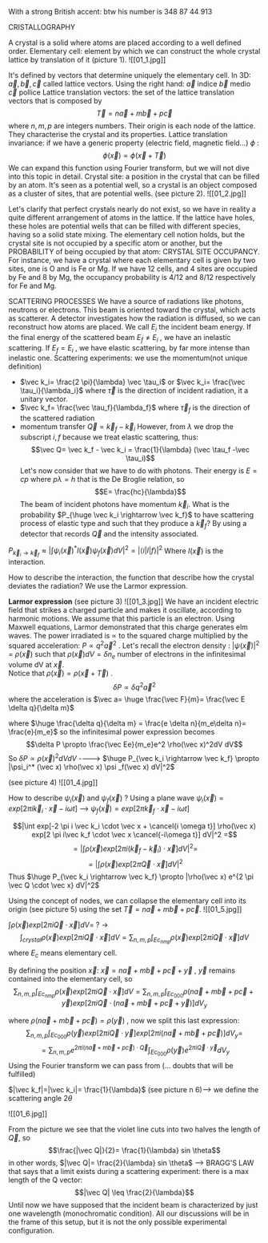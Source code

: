 With a strong British accent:
btw his number is 348 87 44 913

CRISTALLOGRAPHY

A crystal is a solid where atoms are placed according to a well defined order. 
Elementary cell: element by which we can construct the whole crystal lattice by translation of it
(picture 1).
![[01_1.jpg]]

It's defined by vectors that determine uniquely the elementary cell. In 3D: $\vec a, \vec b, \vec c$ called lattice vectors. Using the right hand:
$\vec a$ indice
$\vec b$ medio
$\vec c$ pollice
Lattice translation vectors: the set of the lattice translation vectors that is composed by $$\vec T = n\vec a+m\vec b+ p \vec c$$ where $n,m,p$ are integers numbers. Their origin is each node of the lattice. They characterise the crystal and its properties.
Lattice translation invariance: if we have  a generic property (electric field, magnetic field...) $\phi$ :
$$\phi(\vec x)= \phi(\vec x + \vec T)$$
We can expand this function using Fourier transform, but we will not dive into this topic in detail.
Crystal site: a position in the crystal that can be filled by an atom. It's seen as a potential well, so a crystal is an object composed as a cluster of sites, that are potential wells.  (see picture 2).
![[01_2.jpg]]

Let's clarify that perfect crystals nearly do not exist, so we have in reality a quite different arrangement of atoms in the lattice. If the lattice have holes, these holes are potential wells that can be filled with different species, having so a solid state mixing. The elementary cell notion holds, but the crystal site is not occupied by a specific atom or another, but the PROBABILITY of being occupied by that atom: CRYSTAL SITE OCCUPANCY. For instance, we have a crystal where each elementary cell is given by two sites, one is O and is Fe or Mg. If we have 12 cells, and 4 sites are occupied by Fe and 8 by Mg, the occupancy probability is $4/12$ and $8/12$ respectively for Fe and Mg. 

SCATTERING PROCESSES
We have a source of radiations like photons, neutrons or electrons. This beam is oriented toward the crystal, which acts as scatterer. A detector investigates how the radiation is diffused, so we can reconstruct how atoms are placed. We call $E_i$ the incident beam energy. If the final energy of the scattered beam $E_f \not= E_i$ , we have an inelastic scattering.  If $E_f = E_i$ , we have elastic scattering, by far more intense than inelastic one. 
Scattering experiments: 
we use the momentum(not unique definition)
- $\vec k_i= \frac{2 \pi}{\lambda} \vec \tau_i$ or $\vec k_i= \frac{\vec \tau_i}{\lambda_i}$ where $\vec \tau$ is the direction of incident radiation, it a unitary vector.
- $\vec k_f= \frac{\vec \tau_f}{\lambda_f}$ where $\vec \tau_f$ is the direction of the scattered radiation
- momentum transfer $\vec Q= \vec k_f - \vec k_i$
However, from $\lambda$ we drop the subscript $i,f$ because we treat elastic scattering, thus: $$\vec Q= \vec k_f - \vec k_i = \frac{1}{\lambda} (\vec \tau_f -\vec \tau_i)$$
Let's now consider that we have to do with photons. Their energy is $E= cp$ where $p \lambda = h$ that is the De Broglie relation, so $$E= \frac{hc}{\lambda}$$
The beam of incident photons have momentum $\vec k_i$. What is the probability $P_{\huge \vec k_i \rightarrow \vec k_f}$ to have scattering process of elastic type and such that they produce a $\vec k_f$? By using  a detector that records $\vec Q$ and the intensity associated. 

$P_{\vec k_i \rightarrow \vec k_f} \approx |\int \psi_i(\vec x) ^* I(\vec x) \psi_f(\vec x) dV|^2 =|\langle i | I | f \rangle|^2$ Where $I(\vec x)$ is the interaction.

How to describe the interaction, the function that describe how the crystal deviates the radiation? We use the Larmor expression.

**Larmor expression**
(see picture 3)
![[01_3.jpg]]
We have an incident electric field that strikes a charged particle and makes it oscillate, according to harmonic motions. We assume that this particle is an electron. Using Maxwell equations, Larmor demonstrated that this charge generates elm waves. The power irradiated is $\propto$ to the squared charge multiplied by the squared acceleration: $P \propto q^2 \vec a^2$ .
Let's recall the electron density : |$\psi(\vec x)$|$^2$ = $\rho(\vec x)$ such that $\rho(\vec x) dV = \delta n_e$ number of electrons in the infinitesimal volume dV at $\vec x$.  
Notice that $\rho(\vec x)= \rho(\vec x+ \vec T)$ .
$$\delta P \propto \delta q^2 \vec a^2$$
where the acceleration is $\vec a= \huge \frac{\vec F}{m}= \frac{\vec E \delta q}{\delta m}$ 

where $\huge \frac{\delta q}{\delta m} = \frac{e \delta n}{m_e\delta n}= \frac{e}{m_e}$ so the infinitesimal power expression becomes $$\delta P \propto \frac{\vec Ee}{m_e}e^2 \rho(\vec x)^2dV dV$$
So $\delta P \propto \rho(\vec x)^2 dV dV$ ----> $\huge P_{\vec k_i \rightarrow \vec k_f} \propto |\psi_i^* (\vec x) \rho(\vec x) \psi _f(\vec x) dV|^2$ 

(see picture 4)
![[01_4.jpg]]


How to describe $\psi_i(\vec x)$ and $\psi_f (\vec x)$ ?
Using a plane wave $\psi_i(\vec x) = exp[2 \pi i \vec k_i \cdot \vec x -i\omega t]$ --> $\psi_f(\vec x) = exp[2 \pi \vec k_f \cdot \vec x -i\omega t]$ 


$$|\int exp[-2 \pi i \vec k_i \cdot \vec x + \cancel{i \omega t}] \rho(\vec x) exp[2 \pi i\vec k_f \cdot \vec x \cancel{-i\omega t}] dV|^2 =$$
$$= | \int\rho(\vec x) exp[2 \pi i(\vec k_f - \vec k_i)\cdot \vec x ] dV|^2= $$
$$ =  | \int \rho(\vec x) exp[2 \pi  \vec Q\cdot \vec x] dV|^2$$Thus $\huge P_{\vec k_i \rightarrow \vec k_f} \propto |\rho(\vec x) e^{2 \pi \vec Q \cdot \vec x} dV|^2$ 

Using the concept of nodes, we can collapse the elementary cell into its origin (see picture 5) using the set $\vec T=n\vec a+m\vec b+ p \vec c$.
![[01_5.jpg]]


$\int \rho(\vec x) exp[2 \pi i \vec Q\cdot \vec x] dV$= ? $\rightarrow$ 
$$ \int_{crystal} \rho(\vec x) exp[2 \pi i \vec Q\cdot \vec x] dV= \sum_{n,m,p} \int_{Ec_{nmp}} \rho(\vec x) exp[2 \pi i \vec Q\cdot \vec x] dV$$
where $E_c$ means elementary cell.

By defining the position $\vec x$:
$\vec x = n\vec a+m\vec b+ p \vec c + \vec y$ , $\vec y$ remains contained into the elementary cell, so 
$$\sum_{n,m,p} \int_{Ec_{nmp}} \rho(\vec x) exp[2 \pi i \vec Q\cdot \vec x] dV = \sum_{n,m,p} \int_{Ec_{000}} \rho (n \vec a+m\vec b+ p \vec c + \vec y) exp[2 \pi i \vec Q\cdot (n\vec a+m\vec b+ p \vec c + \vec y)] dV_y$$

where $\rho (n \vec a+m\vec b+ p \vec c) = \rho(\vec y)$ , now we split this last expression: $$\sum_{n,m,p} \int_{Ec_{000}} \rho (\vec y) exp[2 \pi i \vec Q\cdot \vec y] exp[2 \pi i(n\vec a+m\vec b+ p \vec c)] dV_y=$$
$$= \sum_{n,m,p} e^{2 \pi i(n\vec a+m\vec b+ p \vec c)\cdot \vec Q} \int_{Ec_{000}} \rho (\vec y) e^{2 \pi i \vec Q\cdot \vec y}  dV_y$$
Using the Fourier transform we can pass from (... doubts that will be fulfilled)

$|\vec k_f|=|\vec k_i|= \frac{1}{\lambda}$ (see picture n 6)--> we define the scattering angle $2\theta$ 

![[01_6.jpg]]


From the picture we see that the violet line cuts into two halves the length of $\vec Q$, so $$\frac{|\vec Q|}{2}= \frac{1}{\lambda} sin \theta$$
in other words, $|\vec Q|= \frac{2}{\lambda} sin \theta$ --> BRAGG'S LAW that says that a limit exists during a scattering experiment: there is a max length of the Q vector: $$|\vec Q| \leq \frac{2}{\lambda}$$
Until now we have supposed that the incident beam is characterized by just one wavelength (monochromatic condition). All our discussions will be in the frame of this setup, but it is not the only possible experimental configuration.